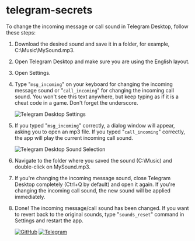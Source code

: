 # telegram-secrets
To change the incoming message or call sound in Telegram Desktop, follow these steps:

1. Download the desired sound and save it in a folder, for example, C:\Music\MySound.mp3.

2. Open Telegram Desktop and make sure you are using the English layout.

3. Open Settings.

4. Type "`msg_incoming`" on your keyboard for changing the incoming message sound or "`call_incoming`" for changing the incoming call sound. You won't see this text anywhere, but keep typing as if it is a cheat code in a game. Don't forget the underscore.

    ![Telegram Desktop Settings](https://www.filecroco.com/wp-content/uploads/2019/02/telegram-desktop-3-1024x768.jpg)

5. If you typed "`msg_incoming`" correctly, a dialog window will appear, asking you to open an mp3 file. If you typed "`call_incoming`" correctly, the app will play the current incoming call sound.

    ![Telegram Desktop Sound Selection](https://multimedia.easeus.com/images/multimedia/audio-toolkit/screenshots/add-files.png)

6. Navigate to the folder where you saved the sound (C:\Music) and double-click on MySound.mp3.

7. If you're changing the incoming message sound, close Telegram Desktop completely (Ctrl+Q by default) and open it again. If you're changing the incoming call sound, the new sound will be applied immediately.

8. Done! The incoming message/call sound has been changed. If you want to revert back to the original sounds, type "`sounds_reset`" command in Settings and restart the app.


    [![GitHub](https://img.shields.io/badge/-GitHub-black?style=flat-square&logo=github)](https://github.com/)
    [![Telegram](https://img.shields.io/badge/-Telegram-blue?style=flat-square&logo=telegram)](https://telegram.org/)